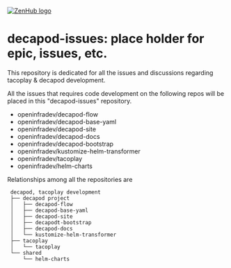 <a href="https://zenhub.com"><img src="https://dxssrr2j0sq4w.cloudfront.net/3.2.0/img/external/zenhub-badge.png" alt="ZenHub logo"></a>

# decapod-issues: place holder for epic, issues, etc. 

This repository is dedicated for all the issues and discussions regarding tacoplay & decapod development.

All the issues that requires code development on the following repos will be placed in this "decapod-issues" repository.

* openinfradev/decapod-flow
* openinfradev/decapod-base-yaml
* openinfradev/decapod-site
* openinfradev/decapod-docs
* openinfradev/decapod-bootstrap
* openinfradev/kustomize-helm-transformer
* openinfradev/tacoplay
* openinfradev/helm-charts 

Relationships among all the repositories are 
```
 decapod, tacoplay development 
 ├── decapod project 
 │   ├── decapod-flow
 │   ├── decapod-base-yaml
 │   ├── decapod-site
 │   ├── decapodt-bootstrap
 │   ├── decapod-docs
 │   └── kustomize-helm-transformer
 ├── tacoplay 
 │   └── tacoplay 
 └── shared  
     └── helm-charts 
```
